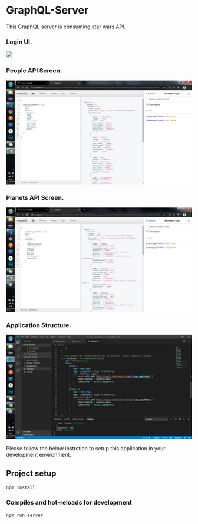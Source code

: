 # GraphQL-Server
This GraphQL server is consuming star wars API.

### Login UI.
![](screenshots/vue-login-screen.jpg)

### People API Screen.
![](screenshots/people-graphql.jpg)

### Planets API Screen.
![](screenshots/planets-graphql.jpg)

### Application Structure.
![](screenshots/graphql-server.jpg)

Please follow the below instrction to setup this application in your development environment.

## Project setup
```
npm install
```

### Compiles and hot-reloads for development
```
npm run server
```
